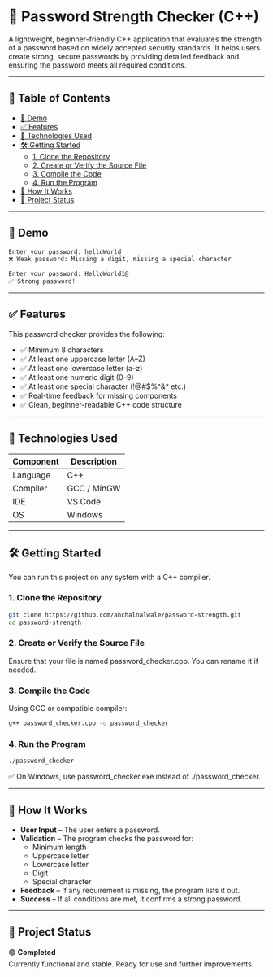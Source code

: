 # 🔐 Password Strength Checker (C++)

A lightweight, beginner-friendly C++ application that evaluates the strength of a password based on widely accepted security standards. It helps users create strong, secure passwords by providing detailed feedback and ensuring the password meets all required conditions.

---

## 📑 Table of Contents

- [📸 Demo](#-demo)
- [✅ Features](#-features)
- [🧰 Technologies Used](#-technologies-used)
- [🛠️ Getting Started](#️-getting-started)
  - [1. Clone the Repository](#1-clone-the-repository)
  - [2. Create or Verify the Source File](#2-create-or-verify-the-source-file)
  - [3. Compile the Code](#3-compile-the-code)
  - [4. Run the Program](#4-run-the-program)
- [📌 How It Works](#-how-it-works)
- [🚧 Project Status](#-project-status)

---

## 📸 Demo

```bash
Enter your password: helloWorld
❌ Weak password: Missing a digit, missing a special character

Enter your password: HelloWorld1@
✅ Strong password!
```
---

## ✅ Features

This password checker provides the following:

- ✅ Minimum 8 characters  
- ✅ At least one uppercase letter (A–Z)  
- ✅ At least one lowercase letter (a–z)  
- ✅ At least one numeric digit (0–9)  
- ✅ At least one special character (!@#$%^&* etc.)  
- ✅ Real-time feedback for missing components  
- ✅ Clean, beginner-readable C++ code structure  

---

## 🧰 Technologies Used

| Component | Description                         |
|-----------|-------------------------------------|
| Language  | C++                                 |
| Compiler  | GCC / MinGW                         |
| IDE       | VS Code                             |
| OS        | Windows                             |

---

## 🛠️ Getting Started

You can run this project on any system with a C++ compiler.

### 1. Clone the Repository

```bash
git clone https://github.com/anchalnalwale/password-strength.git
cd password-strength
```

### 2. Create or Verify the Source File
Ensure that your file is named password_checker.cpp. You can rename it if needed.

### 3. Compile the Code
Using GCC or compatible compiler:
```bash
g++ password_checker.cpp -o password_checker
```
### 4. Run the Program
```bash
./password_checker
```
✅ On Windows, use password_checker.exe instead of ./password_checker.

---

## 📌 How It Works

- **User Input** – The user enters a password.
- **Validation** – The program checks the password for:
  - Minimum length  
  - Uppercase letter  
  - Lowercase letter  
  - Digit  
  - Special character  
- **Feedback** – If any requirement is missing, the program lists it out.
- **Success** – If all conditions are met, it confirms a strong password.

---

## 🚧 Project Status

🟢 **Completed**  
Currently functional and stable. Ready for use and further improvements.

